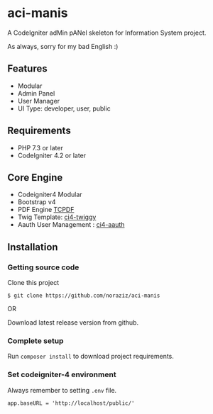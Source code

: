 # aci-manis

A CodeIgniter adMin pANel skeleton for Information System project.

As always, sorry for my bad English :)

## Features
* Modular
* Admin Panel
* User Manager
* UI Type: developer, user, public

## Requirements

* PHP 7.3 or later
* CodeIgniter 4.2 or later

## Core Engine
* Codeigniter4 Modular
* Bootstrap v4
* PDF Engine [TCPDF](https://tcpdf.org)
* Twig Template: [ci4-twiggy](https://github.com/noraziz/ci4-twiggy)
* Aauth User Management : [ci4-aauth](https://github.com/noraziz/CodeIgniter-Aauth)

## Installation

### Getting source code
Clone this project

```
$ git clone https://github.com/noraziz/aci-manis
```

OR

Download latest release version from github.

### Complete setup

Run `composer install` to download project requirements.

### Set codeigniter-4 environment

Always remember to setting `.env` file.

~~~
app.baseURL = 'http://localhost/public/'
~~~
